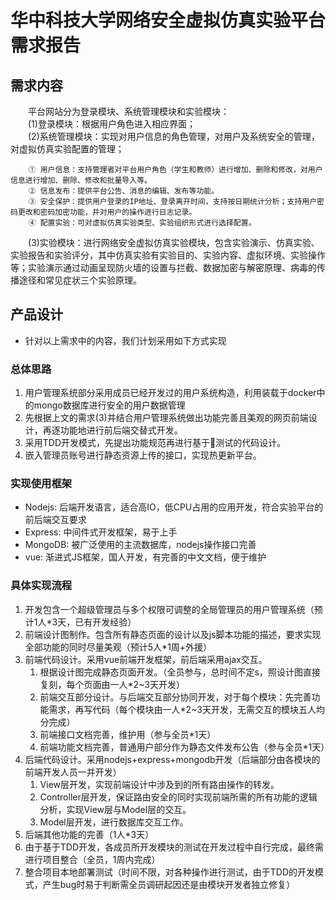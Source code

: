 # 华中科技大学网络安全虚拟仿真实验平台需求报告

## 需求内容

&#12288;&#12288;平台网站分为登录模块、系统管理模块和实验模块：  
&#12288;&#12288;(1)登录模块：根据用户角色进入相应界面；  
&#12288;&#12288;(2)系统管理模块：实现对用户信息的角色管理，对用户及系统安全的管理，对虚拟仿真实验配置的管理；  

``` 
    ① 用户信息：支持管理者对平台用户角色（学生和教师）进行增加、删除和修改，对用户信息进行增加、删除、修改和批量导入等。  
    ② 信息发布：提供平台公告、消息的编辑、发布等功能。  
    ③ 安全保护：提供用户登录的IP地址、登录离开时间，支持按日期统计分析；支持用户密码更改和密码加密功能，并对用户的操作进行日志记录。  
    ④ 配置实验：可对虚拟仿真实验类型、实验组织形式进行选择配置。  
```

&#12288;&#12288;(3)实验模块：进行网络安全虚拟仿真实验模块，包含实验演示、仿真实验、实验报告和实验评分，其中仿真实验有实验目的、实验内容、虚拟环境、实验操作等；实验演示通过动画呈现防火墙的设置与拦截、数据加密与解密原理、病毒的传播途径和常见症状三个实验原理。

## 产品设计

* 针对以上需求中的内容，我们计划采用如下方式实现

### 总体思路

1. 用户管理系统部分采用成员已经开发过的用户系统构造，利用装载于docker中的mongo数据库进行安全的用户数据管理
2. 先根据上文的需求(3)并结合用户管理系统做出功能完善且美观的网页前端设计，再逐功能地进行前后端交替式开发。
3. 采用TDD开发模式，先提出功能规范再进行基于测试的代码设计。
4. 嵌入管理员账号进行静态资源上传的接口，实现热更新平台。

### 实现使用框架

* Nodejs: 后端开发语言，适合高IO，低CPU占用的应用开发，符合实验平台的前后端交互要求
* Express: 中间件式开发框架，易于上手
* MongoDB: 被广泛使用的主流数据库，nodejs操作接口完善
* vue: 渐进式JS框架，国人开发，有完善的中文文档，便于维护

### 具体实现流程

1. 开发包含一个超级管理员与多个权限可调整的全局管理员的用户管理系统（预计1人*3天，已有开发经验）
2. 前端设计图制作。包含所有静态页面的设计以及js脚本功能的描述，要求实现全部功能的同时尽量美观（预计5人*1周+外援）
3. 前端代码设计。采用vue前端开发框架，前后端采用ajax交互。
    1. 根据设计图完成静态页面开发。（全员参与，总时间不定s，照设计图直接复刻，每个页面由一人*2~3天开发）
    2. 前端交互部分设计。与后端交互部分协同开发，对于每个模块：先完善功能需求，再写代码（每个模块由一人*2~3天开发，无需交互的模块五人均分完成）
    3. 前端接口文档完善，维护用（参与全员*1天）
    4. 前端功能文档完善，普通用户部分作为静态文件发布公告（参与全员*1天）
4. 后端代码设计。采用nodejs+express+mongodb开发（后端部分由各模块的前端开发人员一并开发）
    1. View层开发，实现前端设计中涉及到的所有路由操作的转发。
    2. Controller层开发，保证路由安全的同时实现前端所需的所有功能的逻辑分析，实现View层与Model层的交互。
    3. Model层开发，进行数据库交互工作。
5. 后端其他功能的完善（1人*3天）
6. 由于基于TDD开发，各成员所开发模块的测试在开发过程中自行完成，最终需进行项目整合（全员，1周内完成）
7. 整合项目本地部署测试（时间不限，对各种操作进行测试，由于TDD的开发模式，产生bug时易于判断需全员调研起因还是由模块开发者独立修复）